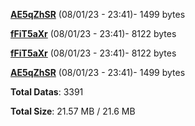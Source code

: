 [**AE5qZhSR**](/data/AE5qZhSR.txt) (08/01/23 - 23:41)- 1499 bytes

[**fFiT5aXr**](/data/fFiT5aXr.txt) (08/01/23 - 23:41)- 8122 bytes

[**fFiT5aXr**](/data/fFiT5aXr.txt) (08/01/23 - 23:41)- 8122 bytes

[**AE5qZhSR**](/data/AE5qZhSR.txt) (08/01/23 - 23:41)- 1499 bytes

**Total Datas**: 3391

**Total Size**: 21.57 MB / 21.6 MB